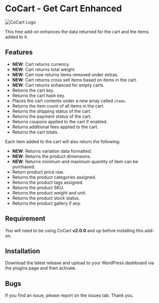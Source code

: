 # CoCart - Get Cart Enhanced

![CoCart Logo](https://cocart.xyz/wp-content/uploads/2019/09/Logo-1024x534.jpg.webp)

This free add-on enhances the data returned for the cart and the items added to it.

## Features

 * **NEW**: Cart returns currency.
 * **NEW**: Cart returns total weight.
 * **NEW**: Cart now returns items removed under extras.
 * **NEW**: Cart returns cross sell items based on items in the cart.
 * **NEW**: Cart returns enhanced for empty carts.
 * Returns the cart key.
 * Returns the cart hash key.
 * Places the cart contents under a new array called `items`.
 * Returns the item count of all items in the cart.
 * Returns the shipping status of the cart.
 * Returns the payment status of the cart.
 * Returns coupons applied to the cart if enabled.
 * Returns additional fees applied to the cart.
 * Returns the cart totals.

Each item added to the cart will also return the following: 

 * **NEW**: Returns variation data formatted.
 * **NEW**: Returns the product dimensions.
 * **NEW**: Returns minimum and maximum quantity of item can be purchased.
 * Return product price raw.
 * Returns the product categories assigned.
 * Returns the product tags assigned.
 * Returns the product SKU.
 * Returns the product weight and unit.
 * Returns the product stock status.
 * Returns the product gallery if any.

## Requirement

You will need to be using CoCart **v2.0.0** and up before installing this add-on.

## Installation

Download the latest release and upload to your WordPress dashboard via the plugins page and then activate.

## Bugs

If you find an issue, please report on the issues tab. Thank you.